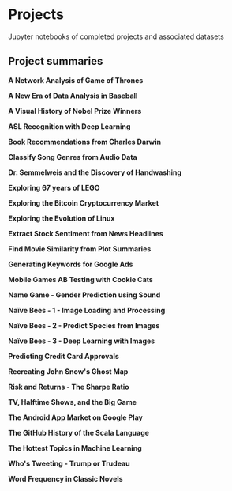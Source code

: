 # Projects
Jupyter notebooks of completed projects and associated datasets

## Project summaries

**A Network Analysis of Game of Thrones**


**A New Era of Data Analysis in Baseball**


**A Visual History of Nobel Prize Winners**


**ASL Recognition with Deep Learning**


**Book Recommendations from Charles Darwin**


**Classify Song Genres from Audio Data**


**Dr. Semmelweis and the Discovery of Handwashing**


**Exploring 67 years of LEGO**


**Exploring the Bitcoin Cryptocurrency Market**


**Exploring the Evolution of Linux**


**Extract Stock Sentiment from News Headlines**


**Find Movie Similarity from Plot Summaries**


**Generating Keywords for Google Ads**


**Mobile Games AB Testing with Cookie Cats**


**Name Game - Gender Prediction using Sound**


**Naïve Bees - 1 - Image Loading and Processing**


**Naïve Bees - 2 - Predict Species from Images**


**Naïve Bees - 3 - Deep Learning with Images**


**Predicting Credit Card Approvals**


**Recreating John Snow's Ghost Map**


**Risk and Returns - The Sharpe Ratio**


**TV, Halftime Shows, and the Big Game**


**The Android App Market on Google Play**


**The GitHub History of the Scala Language**


**The Hottest Topics in Machine Learning**


**Who's Tweeting - Trump or Trudeau**


**Word Frequency in Classic Novels**
